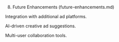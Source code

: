 8. Future Enhancements (future-enhancements.md)

Integration with additional ad platforms.

AI-driven creative ad suggestions.

Multi-user collaboration tools.